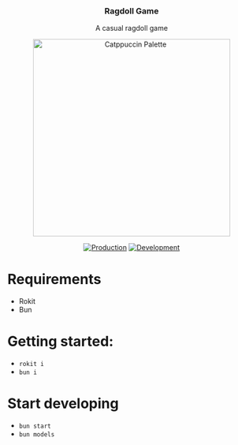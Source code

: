 <h3 align="center">
    Ragdoll Game
</h3>

<p align="center">
    A casual ragdoll game
</p>

<p align="center">
    <img src="https://raw.githubusercontent.com/catppuccin/catppuccin/main/assets/palette/macchiato.png" alt="Catppuccin Palette" width="400" />
</p>

<div align="center">

[![Production](https://img.shields.io/badge/production-000000?style=for-the-badge&logo=roblox&logoColor=d9e0ee)](https://www.roblox.com/games/110467629937639)
[![Development](https://img.shields.io/badge/development-blue?style=for-the-badge&logo=robloxstudio&logoColor=d9e0ee)](https://www.roblox.com/games/83999918655538)

</div>

# Requirements
- Rokit
- Bun

# Getting started:
- `rokit i`
- `bun i`

# Start developing
- `bun start`
- `bun models`
